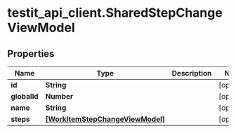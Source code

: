 # testit_api_client.SharedStepChangeViewModel

## Properties

Name | Type | Description | Notes
------------ | ------------- | ------------- | -------------
**id** | **String** |  | [optional] 
**globalId** | **Number** |  | [optional] 
**name** | **String** |  | [optional] 
**steps** | [**[WorkItemStepChangeViewModel]**](WorkItemStepChangeViewModel.md) |  | [optional] 


